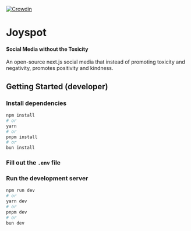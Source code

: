 [![Crowdin](https://badges.crowdin.net/joyspot/localized.svg)](https://crowdin.com/project/joyspot)

# Joyspot
#### Social Media without the Toxicity

An open-source next.js social media that instead of promoting toxicity and negativity, promotes positivity and kindness.

## Getting Started (developer)

### Install dependencies

```bash
npm install
# or
yarn
# or
pnpm install
# or
bun install
```

### Fill out the `.env` file

### Run the development server

```bash
npm run dev
# or
yarn dev
# or
pnpm dev
# or
bun dev
```
